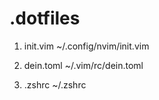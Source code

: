 # .dotfiles

1. init.vim
~/.config/nvim/init.vim

2. dein.toml
~/.vim/rc/dein.toml

3. .zshrc
~/.zshrc
